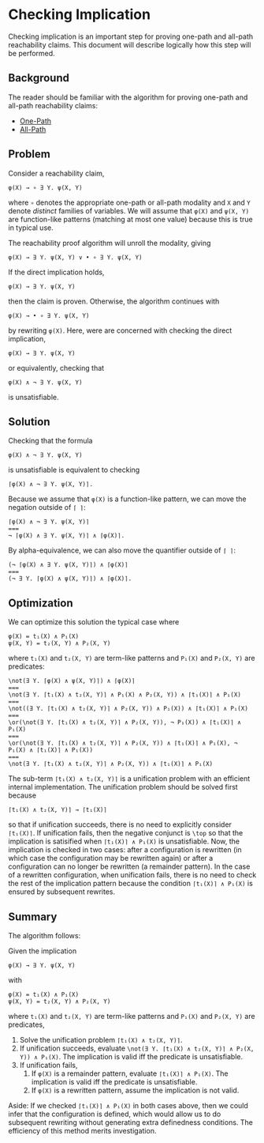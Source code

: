 # Checking Implication

Checking implication is an important step for proving one-path and all-path reachability claims.
This document will describe logically how this step will be performed.

## Background

The reader should be familiar with the algorithm for proving one-path and all-path reachability claims:

- [One-Path](2018-11-08-One-Path-Reachability-Proofs.md)
- [All-Path](2019-03-28-All-Path-Reachability-Proofs.md)

## Problem

Consider a reachability claim,

```
φ(X) → ∘ ∃ Y. ψ(X, Y)
```

where `∘` denotes the appropriate one-path or all-path modality
and `X` and `Y` denote _distinct_ families of variables.
We will assume that `φ(X)` and `ψ(X, Y)` are function-like patterns (matching at most one value)
because this is true in typical use.

The reachability proof algorithm will unroll the modality, giving

```
φ(X) → ∃ Y. ψ(X, Y) ∨ • ∘ ∃ Y. ψ(X, Y)
```

If the direct implication holds,

```
φ(X) → ∃ Y. ψ(X, Y)
```

then the claim is proven.
Otherwise, the algorithm continues with

```
φ(X) → • ∘ ∃ Y. ψ(X, Y)
```

by rewriting `φ(X)`.
Here, were are concerned with checking the direct implication,

```
φ(X) → ∃ Y. ψ(X, Y)
```

or equivalently, checking that

```
φ(X) ∧ ¬ ∃ Y. ψ(X, Y)
```

is unsatisfiable.

## Solution

Checking that the formula

```
φ(X) ∧ ¬ ∃ Y. ψ(X, Y)
```

is unsatisfiable is equivalent to checking

```
⌈φ(X) ∧ ¬ ∃ Y. ψ(X, Y)⌉.
```

Because we assume that `φ(X)` is a function-like pattern,
we can move the negation outside of `⌈ ⌉`:

```
⌈φ(X) ∧ ¬ ∃ Y. ψ(X, Y)⌉
===
¬ ⌈φ(X) ∧ ∃ Y. ψ(X, Y)⌉ ∧ ⌈φ(X)⌉.
```

By alpha-equivalence, we can also move the quantifier outside of `⌈ ⌉`:

```
(¬ ⌈φ(X) ∧ ∃ Y. ψ(X, Y)⌉) ∧ ⌈φ(X)⌉
===
(¬ ∃ Y. ⌈φ(X) ∧ ψ(X, Y)⌉) ∧ ⌈φ(X)⌉.
```

## Optimization

We can optimize this solution the typical case where

```
φ(X) = t₁(X) ∧ P₁(X)
ψ(X, Y) = t₂(X, Y) ∧ P₂(X, Y)
```

where `t₁(X)` and `t₂(X, Y)` are term-like patterns
and `P₁(X)` and `P₂(X, Y)` are predicates:

```
\not(∃ Y. ⌈φ(X) ∧ ψ(X, Y)⌉) ∧ ⌈φ(X)⌉
===
\not(∃ Y. ⌈t₁(X) ∧ t₂(X, Y)⌉ ∧ P₁(X) ∧ P₂(X, Y)) ∧ ⌈t₁(X)⌉ ∧ P₁(X)
===
\not((∃ Y. ⌈t₁(X) ∧ t₂(X, Y)⌉ ∧ P₂(X, Y)) ∧ P₁(X)) ∧ ⌈t₁(X)⌉ ∧ P₁(X)
===
\or(\not(∃ Y. ⌈t₁(X) ∧ t₂(X, Y)⌉ ∧ P₂(X, Y)), ¬ P₁(X)) ∧ ⌈t₁(X)⌉ ∧ P₁(X)
===
\or(\not(∃ Y. ⌈t₁(X) ∧ t₂(X, Y)⌉ ∧ P₂(X, Y)) ∧ ⌈t₁(X)⌉ ∧ P₁(X), ¬ P₁(X) ∧ ⌈t₁(X)⌉ ∧ P₁(X))
===
\not(∃ Y. ⌈t₁(X) ∧ t₂(X, Y)⌉ ∧ P₂(X, Y)) ∧ ⌈t₁(X)⌉ ∧ P₁(X)
```

The sub-term `⌈t₁(X) ∧ t₂(X, Y)⌉` is a unification problem with an efficient internal implementation.
The unification problem should be solved first because

```
⌈t₁(X) ∧ t₂(X, Y)⌉ → ⌈t₁(X)⌉
```

so that if unification succeeds, there is no need to explicitly consider `⌈t₁(X)⌉`.
If unification fails, then the negative conjunct is `\top` so that the implication is satisified when `⌈t₁(X)⌉ ∧ P₁(X)` is unsatisfiable.
Now, the implication is checked in two cases:
after a configuration is rewritten (in which case the configuration may be rewritten again)
or after a configuration can no longer be rewritten (a remainder pattern).
In the case of a rewritten configuration, when unification fails, there is no need to check the rest of the implication pattern because the condition `⌈t₁(X)⌉ ∧ P₁(X)` is ensured by subsequent rewrites.

## Summary

The algorithm follows:

Given the implication

```
φ(X) → ∃ Y. ψ(X, Y)
```

with

```
φ(X) = t₁(X) ∧ P₁(X)
ψ(X, Y) = t₂(X, Y) ∧ P₂(X, Y)
```

where `t₁(X)` and `t₂(X, Y)` are term-like patterns
and `P₁(X)` and `P₂(X, Y)` are predicates,

1. Solve the unification problem `⌈t₁(X) ∧ t₂(X, Y)⌉`.
2. If unification succeeds, evaluate
   `\not(∃ Y. ⌈t₁(X) ∧ t₂(X, Y)⌉ ∧ P₂(X, Y)) ∧ P₁(X)`.
   The implication is valid iff the predicate is unsatisfiable.
3. If unification fails,
   1. If `φ(X)` is a remainder pattern, evaluate
      `⌈t₁(X)⌉ ∧ P₁(X)`.
      The implication is valid iff the predicate is unsatisfiable.
   2. If `φ(X)` is a rewritten pattern, assume the implication is not valid.

Aside: If we checked `⌈t₁(X)⌉ ∧ P₁(X)` in both cases above, then we could infer that the configuration is defined, which would allow us to do subsequent rewriting without generating extra definedness conditions. The efficiency of this method merits investigation.

